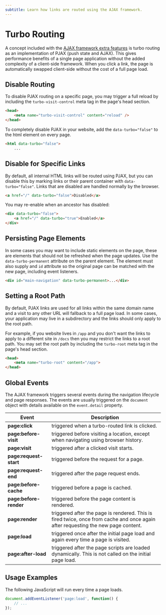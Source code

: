 ```yaml
---
subtitle: Learn how links are routed using the AJAX framework.
---
```

# Turbo Routing

A concept included with the [AJAX framework extra features](./extras.md) is turbo routing as an implementation of PJAX (push state and AJAX). This gives performance benefits of a single page application without the added complexity of a client-side framework. When you click a link, the page is automatically swapped client-side without the cost of a full page load.

## Disable Routing

To disable PJAX routing on a specific page, you may trigger a full reload by including the `turbo-visit-control` meta tag in the page's head section.

```html
<head>
    <meta name="turbo-visit-control" content="reload" />
</head>
```

To completely disable PJAX in your website, add the `data-turbo="false"` to the html element on every page.

```html
<html data-turbo="false">
    ...
```

## Disable for Specific Links

By default, all internal HTML links will be routed using PJAX, but you can disable this by marking links or their parent container with `data-turbo="false"`. Links that are disabled are handled normally by the browser.

```html
<a href="/" data-turbo="false">Disabled</a>
```

You may re-enable when an ancestor has disabled:

```html
<div data-turbo="false">
    <a href="/" data-turbo="true">Enabled</a>
</div>
```

## Persisting Page Elements

In some cases you may want to include static elements on the page, these are elements that should not be refreshed when the page updates. Use the `data-turbo-permanent` attribute on the parent element. The element must also supply and `id` attribute so the original page can be matched with the new page, including event listeners.

```html
<div id="main-navigation" data-turbo-permanent>...</div>
```

## Setting a Root Path

By default, PJAX links are used for all links within the same domain name and a visit to any other URL will fallback to a full page load. In some cases, your application may live in a subdirectory and the links should only apply to the root path.

For example, if you website lives in `/app` and you don't want the links to apply to a different site in `/docs` then you may restrict the links to a root path. You may set the root path by including the `turbo-root` meta tag in the page's head section.

```html
<head>
    <meta name="turbo-root" content="/app">
</head>
```

## Global Events

The AJAX framework triggers several events during the navigation lifecycle and page responses. The events are usually triggered on the `document` object with details available on the `event.detail` property.

Event | Description
------------- | -------------
**page:click** | triggered when a turbo-routed link is clicked.
**page:before-visit** | triggered before visiting a location, except when navigating using browser history.
**page:visit** | triggered after a clicked visit starts.
**page:request-start** | triggered before the request for a page.
**page:request-end** | triggered after the page request ends.
**page:before-cache** | triggered before a page is cached.
**page:before-render** | triggered before the page content is rendered.
**page:render** | triggered after the page is rendered. This is fired twice, once from cache and once again after requesting the new page content.
**page:load** | triggered once after the initial page load and again every time a page is visited.
**page:after-load** | triggered after the page scripts are loaded dynamically. This is not called on the initial page load.

## Usage Examples

The following JavaScript will run every time a page loads.

```js
document.addEventListener('page:load', function() {
    // ...
});
```
